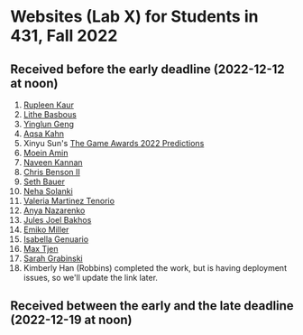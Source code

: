 # Websites (Lab X) for Students in 431, Fall 2022

## Received before the early deadline (2022-12-12 at noon)

1. [Rupleen Kaur](https://www.rupleenkaur.com/)
2. [Lithe Basbous](https://lithebasbous.com/)
3. [Yinglun Geng](https://yinglun-geng.owlstown.net/)
4. [Aqsa Kahn](https://aqsakhan2468.wixsite.com/aqsakhan)
5. Xinyu Sun's [The Game Awards 2022 Predictions](https://xinyusun.quarto.pub/the-game-awards-2022-prediction/)
6. [Moein Amin](https://moeinamin.wordpress.com/)
7. [Naveen Kannan](https://naveenkannan.netlify.app/)
8. [Chris Benson II](https://chrisbensonii.com/)
9. [Seth Bauer](https://bauers7.wixsite.com/seth-r--bauer--pharm)
10. [Neha Solanki](https://nehassolanki.github.io/CRSPWebsite/)
11. [Valeria Martinez Tenorio](https://vmt987.wixsite.com/portfolio)
12. [Anya Nazarenko](https://anyanazarenko.github.io/sweetbeets/)
13. [Jules Joel Bakhos](https://doctorjules.quarto.pub/doctorjulesblog/)
14. [Emiko Miller](https://emilouisemiller.wixsite.com/emiko-miller)
15. [Isabella Genuario](https://icg941.wixsite.com/isabella-genuario)
16. [Max Tjen](https://mkt3874.wixsite.com/mtjen)
17. [Sarah Grabinski](https://sarah-grabinski.github.io/)
18. Kimberly Han (Robbins) completed the work, but is having deployment issues, so we'll update the link later.

## Received between the early and the late deadline (2022-12-19 at noon)

